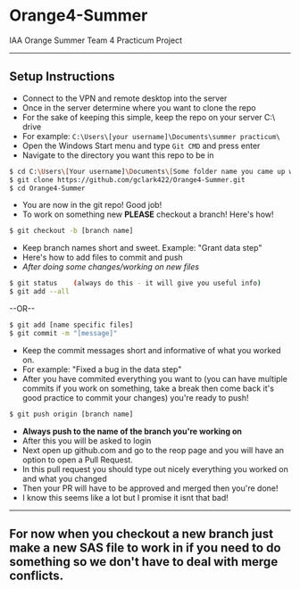 # Orange4-Summer
IAA Orange Summer Team 4 Practicum Project
____
## Setup Instructions
- Connect to the VPN and remote desktop into the server
- Once in the server determine where you want to clone the repo
- For the sake of keeping this simple, keep the repo on your server C:\ drive
- For example: `C:\Users\[your username]\Documents\summer practicum\`
- Open the Windows Start menu and type `Git CMD` and press enter
- Navigate to the directory you want this repo to be in
```bash
$ cd C:\Users\[Your username]\Documents\[Some folder name you came up with]\
$ git clone https://github.com/gclark422/Orange4-Summer.git
$ cd Orange4-Summer
```
- You are now in the git repo! Good job!
- To work on something new **PLEASE** checkout a branch! Here's how!
```bash
$ git checkout -b [branch name]
```
- Keep branch names short and sweet. Example: "Grant data step"
- Here's how to add files to commit and push
- *After doing some changes/working on new files*
```bash
$ git status    (always do this - it will give you useful info)
$ git add --all 
```
--OR--
```bash
$ git add [name specific files]
$ git commit -m "[message]"
```
- Keep the commit messages short and informative of what you worked on.
- For example: "Fixed a bug in the data step"
- After you have commited everything you want to (you can have multiple commits if you work on something, take a break then come back it's good practice to commit your changes) you're ready to push!
```bash
$ git push origin [branch name]
```
- **Always push to the name of the branch you're working on**
- After this you will be asked to login
- Next open up github.com and go to the reop page and you will have an option to open a Pull Request. 
- In this pull request you should type out nicely everything you worked on and what you changed
- Then your PR will have to be approved and merged then you're done!
- I know this seems like a lot but I promise it isnt that bad!
_______
## For now when you checkout a new branch just make a new SAS file to work in if you need to do something so we don't have to deal with merge conflicts.
